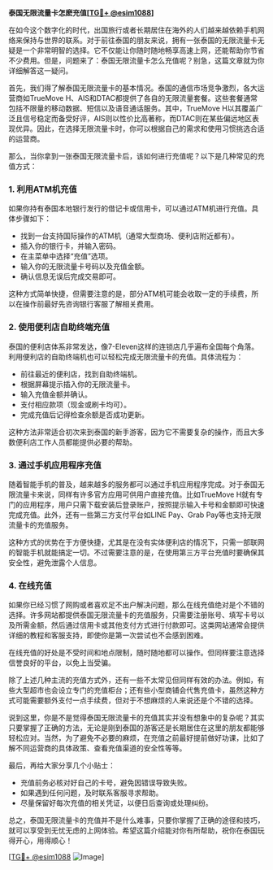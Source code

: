 **泰国无限流量卡怎麽充值[[TG💪+ @esim1088](https://t.me/s/esim1088)]**

在如今这个数字化的时代，出国旅行或者长期居住在海外的人们越来越依赖手机网络来保持与世界的联系。对于前往泰国的朋友来说，拥有一张泰国的无限流量卡无疑是一个非常明智的选择。它不仅能让你随时随地畅享高速上网，还能帮助你节省不少费用。但是，问题来了：泰国无限流量卡怎么充值呢？别急，这篇文章就为你详细解答这一疑问。

首先，我们得了解泰国无限流量卡的基本情况。泰国的通信市场竞争激烈，各大运营商如TrueMove H、AIS和DTAC都提供了各自的无限流量套餐。这些套餐通常包括不限量的移动数据、短信以及语音通话服务。其中，TrueMove H以其覆盖广泛且信号稳定而备受好评，AIS则以性价比高著称，而DTAC则在某些偏远地区表现优异。因此，在选择无限流量卡时，你可以根据自己的需求和使用习惯挑选合适的运营商。

那么，当你拿到一张泰国无限流量卡后，该如何进行充值呢？以下是几种常见的充值方式：

### 1. 利用ATM机充值

如果你持有泰国本地银行发行的借记卡或信用卡，可以通过ATM机进行充值。具体步骤如下：
- 找到一台支持国际操作的ATM机（通常大型商场、便利店附近都有）。
- 插入你的银行卡，并输入密码。
- 在主菜单中选择“充值”选项。
- 输入你的无限流量卡号码以及充值金额。
- 确认信息无误后完成交易即可。

这种方式简单快捷，但需要注意的是，部分ATM机可能会收取一定的手续费，所以在操作前最好先咨询银行客服了解相关费用。

### 2. 使用便利店自助终端充值

泰国的便利店体系非常发达，像7-Eleven这样的连锁店几乎遍布全国每个角落。利用便利店的自助终端机也可以轻松完成无限流量卡的充值。具体流程为：
- 前往最近的便利店，找到自助终端机。
- 根据屏幕提示插入你的无限流量卡。
- 输入充值金额并确认。
- 支付相应款项（现金或刷卡均可）。
- 完成充值后记得检查余额是否成功更新。

这种方法非常适合初次来到泰国的新手游客，因为它不需要复杂的操作，而且大多数便利店工作人员都能提供必要的帮助。

### 3. 通过手机应用程序充值

随着智能手机的普及，越来越多的服务都可以通过手机应用程序完成。对于泰国无限流量卡来说，同样有许多官方应用可供用户直接充值。比如TrueMove H就有专门的应用程序，用户只需下载安装后登录账户，按照提示输入卡号和金额即可快速完成充值。此外，还有一些第三方支付平台如LINE Pay、Grab Pay等也支持无限流量卡的充值服务。

这种方式的优势在于方便快捷，尤其是在没有实体便利店的情况下，只需一部联网的智能手机就能搞定一切。不过需要注意的是，在使用第三方平台充值时要确保其安全性，避免泄露个人信息。

### 4. 在线充值

如果你已经习惯了网购或者喜欢足不出户解决问题，那么在线充值绝对是个不错的选择。许多网站都提供泰国无限流量卡的充值服务，只需要注册账号、填写卡号以及所需金额，然后通过信用卡或其他支付方式进行付款即可。这类网站通常会提供详细的教程和客服支持，即使你是第一次尝试也不会感到困难。

在线充值的好处是不受时间和地点限制，随时随地都可以操作。但同样要注意选择信誉良好的平台，以免上当受骗。

除了上述几种主流的充值方式外，还有一些不太常见但同样有效的办法。例如，有些大型超市也会设立专门的充值柜台；还有些小型商铺会代售充值卡，虽然这种方式可能需要额外支付一点手续费，但对于不想麻烦的人来说还是个不错的选择。

说到这里，你是不是觉得泰国无限流量卡的充值其实并没有想象中的复杂呢？其实只要掌握了正确的方法，无论是刚到泰国的游客还是长期居住在这里的朋友都能够轻松应对。当然，为了避免不必要的麻烦，在充值之前最好提前做好功课，比如了解不同运营商的具体政策、查看充值渠道的安全性等等。

最后，再给大家分享几个小贴士：
- 充值前务必核对好自己的卡号，避免因错误导致失败。
- 如果遇到任何问题，及时联系客服寻求帮助。
- 尽量保留好每次充值的相关凭证，以便日后查询或处理纠纷。

总之，泰国无限流量卡的充值并不是什么难事，只要你掌握了正确的途径和技巧，就可以享受到无忧无虑的上网体验。希望这篇介绍能对你有所帮助，祝你在泰国玩得开心，用得顺心！

[[TG💪+ @esim1088](https://t.me/s/esim1088) ![Image](https://i.postimg.cc/4NQfJmqS/Snipaste-2025-05-13-00-14-12.png)]